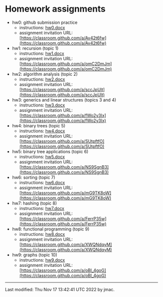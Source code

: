 # Homework assignments

* hw0: github submission practice
  - instructions: [hw0.docx](hw0.docx)
  - assignment invitation URL: [https://classroom.github.com/a/Av42t6fw](https://classroom.github.com/a/Av42t6fw)
* hw1: recursion (topic 1)
  - instructions: [hw1.docx](hw1.docx)
  - assignment invitation URL: [https://classroom.github.com/a/omC2DmJm](https://classroom.github.com/a/omC2DmJm)
* hw2: algorithm analysis (topic 2)
  - instructions: [hw2.docx](hw2.docx)
  - assignment invitation URL: [https://classroom.github.com/a/sccJpUlt](https://classroom.github.com/a/sccJpUlt)
* hw3: generics and linear structures (topics 3 and 4)
  - instructions: [hw3.docx](hw3.docx)
  - assignment invitation URL: [https://classroom.github.com/a/fWo2y3Ix](https://classroom.github.com/a/fWo2y3Ix)
* hw4: binary trees (topic 5)
  - instructions: [hw4.docx](hw4.docx)
  - assignment invitation URL: [https://classroom.github.com/a/SUtpftfO](https://classroom.github.com/a/SUtpftfO)
* hw5: binary tree applications (topic 6)
  - instructions: [hw5.docx](hw5.docx)
  - assignment invitation URL: [https://classroom.github.com/a/NS9SgnB3](https://classroom.github.com/a/NS9SgnB3)
* hw6: sorting (topic 7) 
   - instructions: [hw6.docx](hw6.docx)
   - assignment invitation URL: [https://classroom.github.com/a/mG9TK8oW](https://classroom.github.com/a/mG9TK8oW)
* hw7: hashing (topic 8)
  - instructions: [hw7.docx](hw7.docx)
  - assignment invitation URL: [https://classroom.github.com/a/FerrP35w](https://classroom.github.com/a/FerrP35w)
* hw8: functional programming (topic 9)
  - instructions: [hw8.docx](hw8.docx)
  - assignment invitation URL: [https://classroom.github.com/a/XWQNdqyM](https://classroom.github.com/a/XWQNdqyM)
* hw9: graphs (topic 10)
  - instructions: [hw9.docx](hw9.docx)
  - assignment invitation URL: [https://classroom.github.com/a/oBl_4goG](https://classroom.github.com/a/oBl_4goG)


----
Last modified: Thu Nov 17 13:42:41 UTC 2022 by jmac.
